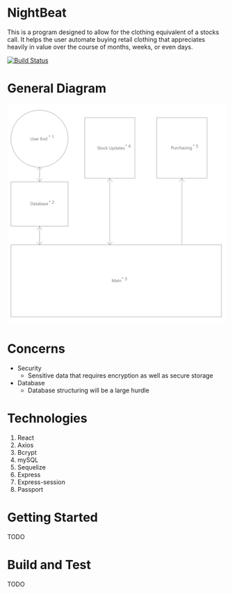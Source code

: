 # NightBeat
This is a program designed to allow for the clothing equivalent of a stocks call. It helps the user automate buying retail clothing that appreciates heavily in value over the course of months, weeks, or even days.

[![Build Status](https://dev.azure.com/money1062/NightBeat/_apis/build/status/CTMoney.nightbeat%20(1)?branchName=master)](https://dev.azure.com/money1062/NightBeat/_build/latest?definitionId=13&branchName=master)


# General Diagram
![Workflow](./Overview.png)

# Concerns
- Security
  - Sensitive data that requires encryption as well as secure storage
- Database
  - Database structuring will be a large hurdle
  
# Technologies 
1. React
2. Axios
3. Bcrypt
4. mySQL
5. Sequelize
6. Express
7. Express-session
8. Passport

# Getting Started
TODO
# Build and Test
TODO
